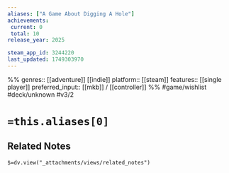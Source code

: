 ```yaml
---
aliases: ["A Game About Digging A Hole"]
achievements:
 current: 0
 total: 10
release_year: 2025

steam_app_id: 3244220
last_updated: 1749303970
---
```

%%
genres:: [[adventure]] [[indie]]
platform:: [[steam]]
features:: [[single player]]
preferred_input:: [[mkb]] / [[controller]]
%%
#game/wishlist
#deck/unknown
#v3/2

# `=this.aliases[0]`
## Related Notes
`$=dv.view("_attachments/views/related_notes")`